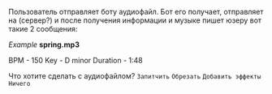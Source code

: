 Пользователь отправляет боту аудиофайл. Бот его получает, отправляет на (сервер?) и после получения информации и музыке пишет юзеру вот такие 2 сообщения:

*Example*
**spring.mp3**

BPM - 150
Key - D minor
Duration - 1:48

Что хотите сделать с аудиофайлом?
`Запитчить` `Обрезать`
`Добавить эффекты` `Ничего`